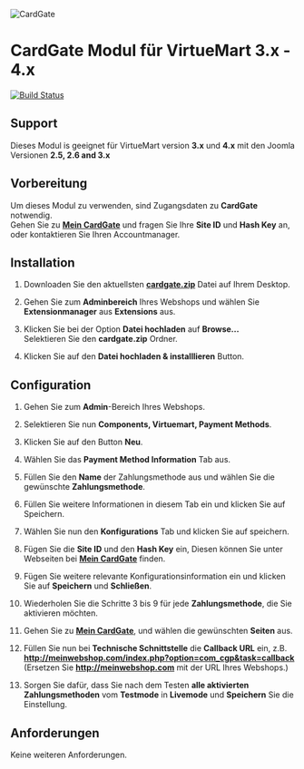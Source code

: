 ![CardGate](https://cdn.curopayments.net/thumb/200/logos/cardgate.png)

# CardGate Modul für VirtueMart 3.x - 4.x

[![Build Status](https://travis-ci.org/cardgate/virtuemart3.svg?branch=master)](https://travis-ci.org/cardgate/virtuemart3)

## Support

Dieses Modul is geeignet für VirtueMart version **3.x** und **4.x** mit den Joomla Versionen **2.5, 2.6 and 3.x**

## Vorbereitung

Um dieses Modul zu verwenden, sind Zugangsdaten zu **CardGate** notwendig.  
Gehen Sie zu [**Mein CardGate**](https://my.cardgate.com/) und fragen Sie Ihre **Site ID** und **Hash Key** an, oder kontaktieren Sie Ihren Accountmanager.

## Installation

1. Downloaden Sie den aktuellsten [**cardgate.zip**](https://github.com/cardgate/virtuemart3/releases) Datei auf Ihrem Desktop.

2. Gehen Sie zum **Adminbereich** Ihres Webshops und wählen Sie **Extensionmanager** aus **Extensions** aus.
 
3. Klicken Sie bei der Option **Datei hochladen** auf **Browse...**  
   Selektieren Sie den **cardgate.zip** Ordner.
   
4. Klicken Sie auf den **Datei hochladen & installlieren** Button.
  
## Configuration

1. Gehen Sie zum **Admin**-Bereich Ihres Webshops.

2. Selektieren Sie nun **Components, Virtuemart, Payment Methods**.

3. Klicken Sie auf den Button **Neu**. 

4. Wählen Sie das **Payment Method Information** Tab aus.

5. Füllen Sie den **Name** der Zahlungsmethode aus und wählen Sie die gewünschte **Zahlungsmethode**.

6. Füllen Sie weitere Informationen in diesem Tab ein und klicken Sie auf Speichern.

7. Wählen Sie nun den **Konfigurations** Tab und klicken Sie auf speichern.

8. Fügen Sie die **Site ID** und den **Hash Key** ein, Diesen können Sie unter Webseiten bei [**Mein CardGate**](https://my.cardgate.com/) finden.

9. Fügen Sie weitere relevante Konfigurationsinformation ein und klicken Sie auf **Speichern** und **Schließen**.

10. Wiederholen Sie die Schritte 3 bis 9 für jede **Zahlungsmethode**, die Sie aktivieren möchten.

11. Gehen Sie zu [**Mein CardGate**](https://my.cardgate.com/), und wählen die gewünschten **Seiten** aus.

12. Füllen Sie nun bei **Technische Schnittstelle** die **Callback URL** ein, z.B.   
    **http://meinwebshop.com/index.php?option=com_cgp&task=callback**
    (Ersetzen Sie **http://meinwebshop.com** mit der URL Ihres Webshops.) 

13. Sorgen Sie dafür, dass Sie nach dem Testen **alle aktivierten Zahlungsmethoden** vom **Testmode** in **Livemode** und **Speichern** Sie die Einstellung. 
 
## Anforderungen

Keine weiteren Anforderungen.

